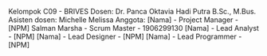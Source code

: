 Kelompok C09 - BRIVES
Dosen: Dr. Panca Oktavia Hadi Putra B.Sc., M.Bus.
Asisten dosen: Michelle Melissa
Anggota:
[Nama] - Project Manager - [NPM]
Salman Marsha - Scrum Master - 1906299130
[Nama] - Lead Analyst - [NPM]
[Nama] - Lead Designer - [NPM]
[Nama] - Lead Programmer - [NPM]